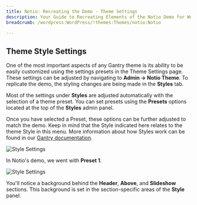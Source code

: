 ```yaml
---
title: Notio: Recreating the Demo - Theme Settings
description: Your Guide to Recreating Elements of the Notio Demo for WordPress
breadcrumb: /wordpress:WordPress/!themes:Themes/notio:Notio

---
```


Theme Style Settings
-----

One of the most important aspects of any Gantry theme is its ability to be easily customized using the settings presets in the Theme Settings page. These settings can be adjusted by navigating to **Admin -> Notio Theme**. To replicate the demo, the styling changes are being made in the **Styles** tab.

Most of the settings under **Styles** are adjusted automatically with the selection of a theme preset. You can set presets using the **Presets** options located at the top of the **Styles** admin panel.

Once you have selected a Preset, these options can be further adjusted to match the demo. Keep in mind that the Style indicated here relates to the theme Style in this menu. More information about how Styles work can be found in our [Gantry documentation](http://docs.gantry.org/gantry5/configure/styles).

![Style Settings](assets/style_1.jpeg)

In Notio's demo, we went with **Preset 1**. 


![Style Settings](assets/style_3.jpeg)

You'll notice a background behind the **Header**, **Above**, and **Slideshow** sections. This background is set in the section-specific areas of the **Style** panel.
